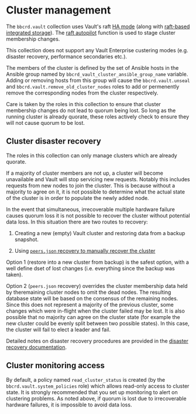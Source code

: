 Cluster management
==================

The `bbcrd.vault` collection uses Vault's raft [HA
mode](https://developer.hashicorp.com/vault/docs/concepts/ha) (along with
[raft-based integrated
storage](https://developer.hashicorp.com/vault/docs/internals/integrated-storage)).
The [raft
autopilot](https://developer.hashicorp.com/vault/docs/concepts/integrated-storage/autopilot)
function is used to stage cluster membership changes.

This collection does not support any Vault Enterprise custering modes (e.g.
disaster recovery, performance secondaries etc.).

The members of the cluster is defined by the set of Ansible hosts in the
Ansible group named by `bbcrd_vault_cluster_ansible_group_name` variable.
Adding or removing hosts from this group will cause the `bbcrd.vault.unseal`
and `bbcrd.vault.remove_old_cluster_nodes` roles to add or permenently remove
the corresponding nodes from the cluster respectively.

Care is taken by the roles in this collection to ensure that cluster membership
changes do not lead to quorum being lost. So long as the running cluster is
already quorate, these roles actively check to ensure they will not cause
quorum to be lost.


Cluster disaster recovery
-------------------------

The roles in this collection can only manage clusters which are already
quorate.

If a majority of cluster members are not up, a cluster will become unavailable
and Vault will stop servicing new requests. Notably this includes requests from
new nodes to join the cluster. This is because without a majority to agree on
it, it is not possible to determine what the actual state of the cluster is in
order to populate the newly added node.

In the event that simultaneous, irrecoverable multiple hardware failure causes
quorum loss it is not possible to recover the cluster without potential data
loss. In this situation there are two routes to recovery:

1. Creating a new (empty) Vault cluster and restoring data from a backup
   snapshot.

2. Using [`peers.json` recovery to manually recover the
   cluster](https://developer.hashicorp.com/vault/docs/concepts/integrated-storage#manual-recovery-using-peers-json)

Option 1 (restore into a new cluster from backup) is the safest option, with a
well define dset of lost changes (i.e. everything since the backup was taken).

Option 2 (`peers.json` recovery) overrides the cluster membership data held by
theremaining cluster nodes to omit the dead nodes. The resulting database state
will be based on the consensus of the remaining nodes. Since this does not
represent a majority of the previous cluster, some changes which were in-flight
when the cluster failed may be lost. It is also possible that no majority can
agree on the cluster state (for example the new cluster could be evenly split
between two possible states). In this case, the cluster will fail to elect a
leader and fail. 

Detailed notes on disaster recovery procedures are provided in the [disaster
recovery documentation](./disaster_recovery.md).


Cluster monitoring access
-------------------------

By default, a policy named `read_cluster_status` is created (by the
`bbcrd.vault.system_policies` role) which allows read-only access to cluster
state. It is strongly recommended that you set up monitoring to alert on
clustering problems. As noted above, if quorum is lost due to irrecoverable
hardware failures, it is impossible to avoid data loss.
